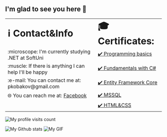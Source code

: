 ## I'm glad to see you here :wave: 

<table>
 <tr>
    <td><b style="font-size:30px; width: 50%;">ℹ️ Contact&Info</b></td>
    <td><b style="font-size:30px; width: 50%;">🎓 Certificates:</b></td>
 </tr>
 <tr>
    <td>:microscope: I'm currently studying .NET at SoftUni  </td>
    <td><a href="https://softuni.bg/certificates/details/109780/1a7a222c">✔️ Programming basics</a></td>
 </tr>
 <tr>
    <td>:muscle: If there is anything I can help I'll be happy</td>
    <td> <a href="https://softuni.bg/certificates/details/86146/0661048c">✔️ Fundamentals with C#</a></td>
 </tr>
 <tr>
   <td>:e-mail: You can contact me at: pkobakov@gmail.com</td>
   <td><a href="https://softuni.bg/certificates/details/102698/a23a76bb">✔️ Entity Framework Core</a></td>
  </tr>
  <tr>
    <td>🌐 You can reach me at: <a href="https://www.facebook.com/petar.kobakov.5">Facebook</a></td>
    <td><a href="https://softuni.bg/certificates/details/158016/19683375">✔️ MSSQL</a></td>
  </tr>
  <tr>
    <td></td>
    <td><a href="https://softuni.bg/certificates/details/127639/f373ece8">✔️ HTML&CSS</a></td>
  </tr>
</table>

![My profile visits count](https://komarev.com/ghpvc/?username=pkobakov&color=blue)

![My Github stats](https://github-readme-stats.vercel.app/api?username=pkobakov&show_icons=true&theme=prussian)
![My GIF](https://media.giphy.com/media/qgQUggAC3Pfv687qPC/giphy.gif)


